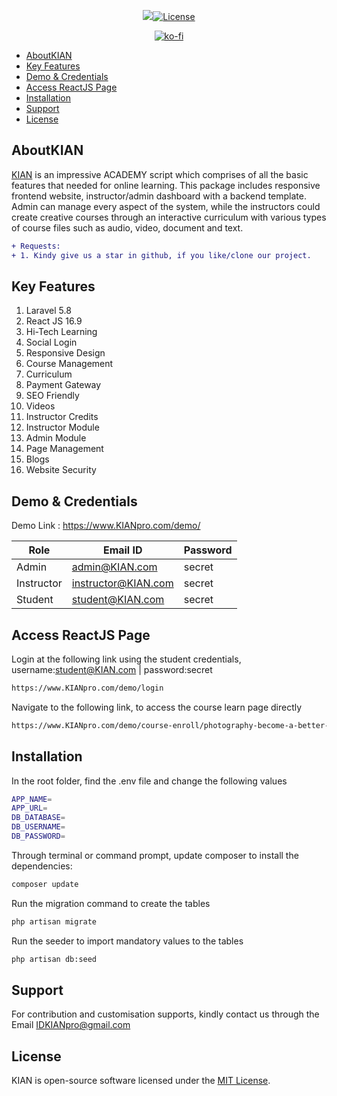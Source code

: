 <p align="center"><img src="https://www.KIANpro.com/img/logo_md.png"><a href="https://packagist.org/packages/KIANpro/KIAN"><img src="https://poser.pugx.org/KIANpro/KIAN/license.svg" alt="License"></a></p>
<p align="center">
  <a href="https://ko-fi.com/G2G311PPB"><img src="https://www.ko-fi.com/img/githubbutton_sm.svg" alt="ko-fi"></a>
</p>

* [AboutKIAN](#about-KIAN)
* [Key Features](#about-KIAN)
* [Demo & Credentials](#about-KIAN)
* [Access ReactJS Page](#access-reactjs-page)
* [Installation](#about-KIAN)
* [Support](#about-KIAN)
* [License](#about-KIAN)

## AboutKIAN

<a href="https://www.KIANpro.com">KIAN</a> is an impressive ACADEMY script which comprises of all the basic features that needed for online learning. This package includes responsive frontend website, instructor/admin dashboard with a backend template. Admin can manage every aspect of the system, while the instructors could create creative courses through an interactive curriculum with various types of course files such as audio, video, document and text.

```diff
+ Requests: 
+ 1. Kindy give us a star in github, if you like/clone our project.
```

## Key Features
1. Laravel 5.8                        
2. React JS 16.9                       
3. Hi-Tech Learning                       
4. Social Login                  
5. Responsive Design                      
6. Course Management                     
7. Curriculum                
8. Payment Gateway                   
9. SEO Friendly                
10. Videos                 
11. Instructor Credits                        
12. Instructor Module                      
13. Admin Module                   
14. Page Management                       
15. Blogs                  
16. Website Security

## Demo & Credentials
Demo Link : https://www.KIANpro.com/demo/

|    Role       |        Email ID        |   Password    |
| ------------- | ---------------------  | ------------- |
|    Admin      | admin@KIAN.com       |    secret     |
|    Instructor | instructor@KIAN.com  |    secret     |
|    Student    | student@KIAN.com     |    secret     |

## Access ReactJS Page

Login at the following link using the student credentials, username:student@KIAN.com | password:secret

```sh
https://www.KIANpro.com/demo/login
```

Navigate to the following link, to access the course learn page directly

```sh
https://www.KIANpro.com/demo/course-enroll/photography-become-a-better-photographer/dlhZZTZ6bmZWTGdRd3YzVWp2ZldMQT09
```

## Installation
In the root folder, find the .env file and change the following values

```sh
APP_NAME=
APP_URL=
DB_DATABASE=
DB_USERNAME=
DB_PASSWORD=
```

Through terminal or command prompt, update composer to install the dependencies:

```sh
composer update
```
Run the migration command to create the tables

```sh
php artisan migrate
```

Run the seeder to import mandatory values to the tables

```sh
php artisan db:seed
```

## Support
For contribution and customisation supports, kindly contact us through the Email IDKIANpro@gmail.com

## License
KIAN is open-source software licensed under the [MIT License](LICENSE).

